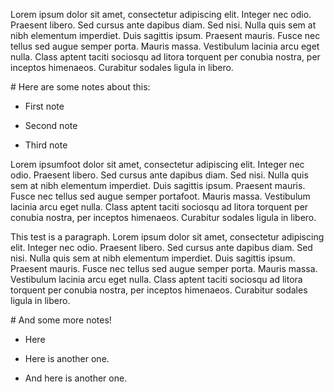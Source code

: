 Lorem ipsum dolor sit amet, consectetur adipiscing elit. Integer nec odio. Praesent libero. Sed cursus ante dapibus diam. Sed nisi. Nulla quis sem at nibh elementum imperdiet. Duis sagittis ipsum. Praesent mauris. Fusce nec tellus sed augue semper porta. Mauris massa. Vestibulum lacinia arcu eget nulla. Class aptent taciti sociosqu ad litora torquent per conubia nostra, per inceptos himenaeos. Curabitur sodales ligula in libero. 

<notes>
# Here are some notes about this:

- First note

- Second note

- Third note
</notes>

Lorem ipsumfoot dolor sit amet, consectetur adipiscing elit. Integer nec odio.
Praesent libero. Sed cursus ante dapibus diam. Sed nisi. Nulla quis sem at nibh
elementum imperdiet. Duis sagittis ipsum. Praesent mauris. Fusce nec tellus sed
augue semper portafoot. Mauris massa. Vestibulum lacinia arcu eget nulla. Class
aptent taciti sociosqu ad litora torquent per conubia nostra, per inceptos
himenaeos. Curabitur sodales ligula in libero.

This test is a paragraph. Lorem ipsum dolor sit amet, consectetur adipiscing elit. Integer nec odio. Praesent libero. Sed cursus ante dapibus diam. Sed nisi. Nulla quis sem at nibh elementum imperdiet. Duis sagittis ipsum. Praesent mauris. Fusce nec tellus sed augue semper porta. Mauris massa. Vestibulum lacinia arcu eget nulla. Class aptent taciti sociosqu ad litora torquent per conubia nostra, per inceptos himenaeos. Curabitur sodales ligula in libero. 

<notes>
# And some more notes!

- Here 

- Here is another one.

- And here is another one.
</notes>

